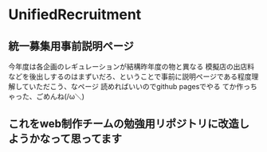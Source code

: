 # UnifiedRecruitment
## 統一募集用事前説明ページ
今年度は各企画のレギュレーションが結構昨年度の物と異なる
模擬店の出店料などを後出しするのはまずいだろ、ということで事前に説明ページである程度理解していただこう、なページ
読めればいいのでgithub pagesでやる
てか作っちゃった、ごめんね(/ω＼)

## これをweb制作チームの勉強用リポジトリに改造しようかなって思ってます
